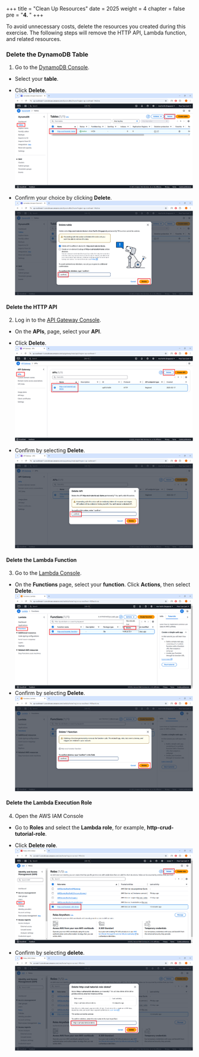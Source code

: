 +++
title = "Clean Up Resources"
date = 2025
weight = 4
chapter = false
pre = "<b>4. </b>"
+++

To avoid unnecessary costs, delete the resources you created during this exercise. The following steps will remove the HTTP API, Lambda function, and related resources.

### Delete the DynamoDB Table

1. Go to the [DynamoDB Console](https://ap-southeast-1.console.aws.amazon.com/dynamodbv2/home?region=ap-southeast-1#service).

+ Select your **table**.

+ Click **Delete**.
![Clean Up](/images/crud-api-solutions/CleanUp.png?width=70pc)
+ Confirm your choice by clicking **Delete**.
![Clean Up 2](/images/crud-api-solutions/CleanUp_2.png?width=70pc)
#### Delete the HTTP API

2. Log in to the [API Gateway Console](https://ap-southeast-1.console.aws.amazon.com/apigateway/main/apis?region=ap-southeast-1).

+ On the **APIs**, page, select your **API**.

+ Click **Delete**.
![Clean Up 3](/images/crud-api-solutions/CleanUp_3.png?width=70pc)
+ Confirm by selecting **Delete**.
![Clean Up 4](/images/crud-api-solutions/CleanUp_4.png?width=70pc)
#### Delete the Lambda Function
3. Go to the [Lambda Console](https://ap-southeast-1.console.aws.amazon.com/lambda/home?region=ap-southeast-1#/begin).

+ On the **Functions** page, select your **function**. Click **Actions**, then select **Delete**.
![Clean Up 5](/images/crud-api-solutions/CleanUp_5.png?width=70pc)
+ Confirm by selecting **Delete**.
![Clean Up 6](/images/crud-api-solutions/CleanUp_6.png?width=70pc)
#### Delete the Lambda Execution Role
4. Open the AWS IAM Console
+ Go to **Roles** and select the **Lambda role**, for example, **http-crud-tutorial-role**.

+ Click **Delete role**.
![Clean Up 7](/images/crud-api-solutions/CleanUp_7.png?width=70pc)
+ Confirm by selecting **delete**.
![Clean Up 8](/images/crud-api-solutions/CleanUp_8.png?width=70pc)

